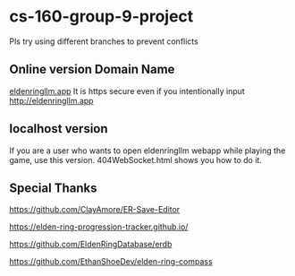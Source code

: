 # cs-160-group-9-project

Pls try using different branches to prevent conflicts

## Online version Domain Name
[eldenringllm.app](https://eldenringllm.app/)
It is https secure even if you intentionally input http://eldenringllm.app

## localhost version
If you are a user who wants to open eldenringllm webapp while playing the game, use this version. 404WebSocket.html shows you how to do it.

## Special Thanks
https://github.com/ClayAmore/ER-Save-Editor

https://elden-ring-progression-tracker.github.io/

https://github.com/EldenRingDatabase/erdb

https://github.com/EthanShoeDev/elden-ring-compass

